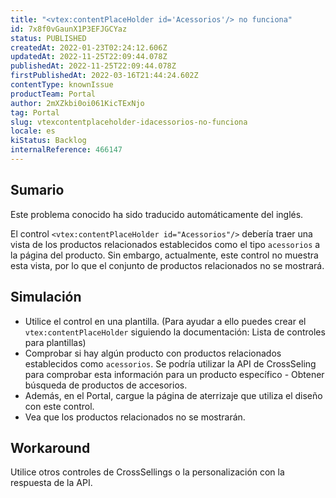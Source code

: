 ```yaml
---
title: "<vtex:contentPlaceHolder id='Acessorios'/> no funciona"
id: 7x8f0vGaunX1P3EFJGCYaz
status: PUBLISHED
createdAt: 2022-01-23T02:24:12.606Z
updatedAt: 2022-11-25T22:09:44.078Z
publishedAt: 2022-11-25T22:09:44.078Z
firstPublishedAt: 2022-03-16T21:44:24.602Z
contentType: knownIssue
productTeam: Portal
author: 2mXZkbi0oi061KicTExNjo
tag: Portal
slug: vtexcontentplaceholder-idacessorios-no-funciona
locale: es
kiStatus: Backlog
internalReference: 466147
---
```


## Sumario

<div class="alert alert-info">
  <p>Este problema conocido ha sido traducido automáticamente del inglés.</p>
</div>


El control `<vtex:contentPlaceHolder id="Acessorios"/>` debería traer una vista de los productos relacionados establecidos como el tipo `acessorios` a la página del producto.
Sin embargo, actualmente, este control no muestra esta vista, por lo que el conjunto de productos relacionados no se mostrará.



## Simulación



- Utilice el control en una plantilla. (Para ayudar a ello puedes crear el `vtex:contentPlaceHolder` siguiendo la documentación: Lista de controles para plantillas)
- Comprobar si hay algún producto con productos relacionados establecidos como `acessorios`. Se podría utilizar la API de CrossSeling para comprobar esta información para un producto específico - Obtener búsqueda de productos de accesorios.
- Además, en el Portal, cargue la página de aterrizaje que utiliza el diseño con este control.
- Vea que los productos relacionados no se mostrarán.



## Workaround


Utilice otros controles de CrossSellings o la personalización con la respuesta de la API.

